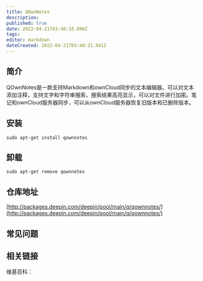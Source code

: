 ```yaml
---
title: QOwnNotes
description: 
published: true
date: 2022-04-21T03:40:33.896Z
tags: 
editor: markdown
dateCreated: 2022-04-21T03:40:31.941Z
---
```


## 简介

QOwnNotes是一款支持Markdown和ownCloud同步的文本编辑器。可以对文本添加注释，支持文字和字符串搜索，搜索结果高亮显示，可以对文件进行加密。笔记和ownCloud服务器同步，可以从ownCloud服务器恢复旧版本和已删除版本。

## 安装

`sudo apt-get install qownnotes`

## 卸载

`sudo apt-get remove qownnotes`

## 仓库地址

[http://packages.deepin.com/deepin/pool/main/q/qownnotes/](http://packages.deepin.com/deepin/pool/main/q/qownnotes/)


## 常见问题


## 相关链接

维基百科：